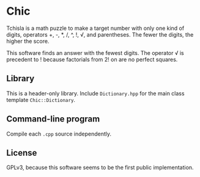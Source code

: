 Chic
====
Tchisla is a math puzzle to make a target number with only one kind of digits,
operators +, -, \*, /, ^, !, √, and parentheses.  The fewer the digits, the
higher the score.

This software finds an answer with the fewest digits.  The operator √ is
precedent to ! because factorials from 2! on are no perfect squares.

Library
-------
This is a header-only library.  Include `Dictionary.hpp` for the main class
template `Chic::Dictionary`.

Command-line program
--------------------
Compile each `.cpp` source independently.

License
-------
GPLv3, because this software seems to be the first public implementation.
